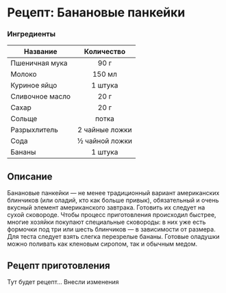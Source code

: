 # Рецепт: Банановые панкейки

### Ингредиенты
| Название        	| Количество    |
| -------------   	|:-------------:|
| Пшеничная мука| 90 г|
| Молоко| 150 мл|
| Куриное яйцо| 1 штука|
| Сливочное масло| 20 г|
| Сахар| 20 г|
| Сольще| потка|
| Разрыхлитель| 2 чайные ложки|
| Сода| ½ чайной ложки|
| Бананы| 1 штука|

## Описание
Банановые панкейки — не менее традиционный вариант американских блинчиков (или оладий, кто как больше привык), обязательный и очень вкусный элемент американского завтрака. Готовить их следует на сухой сковороде. Чтобы процесс приготовления происходил быстрее, многие хозяйки покупают специальные сковороды: в них уже есть формочки под три или шесть блинчиков — в зависимости от размера. Для теста следует взять слегка перезрелые бананы. Готовые оладушки можно поливать как кленовым сиропом, так и обычным медом.

## Рецепт приготовления
Тут будет рецепт...
Внесли изменения